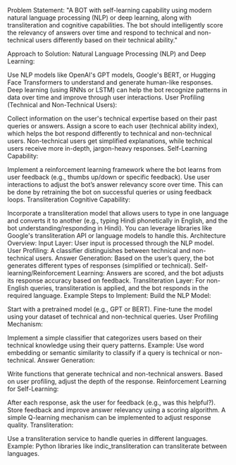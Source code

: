 Problem Statement:
"A BOT with self-learning capability using modern natural language processing (NLP) or deep learning, along with transliteration and cognitive capabilities. The bot should intelligently score the relevancy of answers over time and respond to technical and non-technical users differently based on their technical ability."

Approach to Solution:
Natural Language Processing (NLP) and Deep Learning:

Use NLP models like OpenAI's GPT models, Google's BERT, or Hugging Face Transformers to understand and generate human-like responses.
Deep learning (using RNNs or LSTM) can help the bot recognize patterns in data over time and improve through user interactions.
User Profiling (Technical and Non-Technical Users):

Collect information on the user's technical expertise based on their past queries or answers.
Assign a score to each user (technical ability index), which helps the bot respond differently to technical and non-technical users.
Non-technical users get simplified explanations, while technical users receive more in-depth, jargon-heavy responses.
Self-Learning Capability:

Implement a reinforcement learning framework where the bot learns from user feedback (e.g., thumbs up/down or specific feedback).
Use user interactions to adjust the bot’s answer relevancy score over time. This can be done by retraining the bot on successful queries or using feedback loops.
Transliteration Cognitive Capability:

Incorporate a transliteration model that allows users to type in one language and converts it to another (e.g., typing Hindi phonetically in English, and the bot understanding/responding in Hindi).
You can leverage libraries like Google's transliteration API or language models to handle this.
Architecture Overview:
Input Layer: User input is processed through the NLP model.
User Profiling: A classifier distinguishes between technical and non-technical users.
Answer Generation: Based on the user’s query, the bot generates different types of responses (simplified or technical).
Self-learning/Reinforcement Learning: Answers are scored, and the bot adjusts its response accuracy based on feedback.
Transliteration Layer: For non-English queries, transliteration is applied, and the bot responds in the required language.
Example Steps to Implement:
Build the NLP Model:

Start with a pretrained model (e.g., GPT or BERT).
Fine-tune the model using your dataset of technical and non-technical queries.
User Profiling Mechanism:

Implement a simple classifier that categorizes users based on their technical knowledge using their query patterns.
Example: Use word embedding or semantic similarity to classify if a query is technical or non-technical.
Answer Generation:

Write functions that generate technical and non-technical answers.
Based on user profiling, adjust the depth of the response.
Reinforcement Learning for Self-Learning:

After each response, ask the user for feedback (e.g., was this helpful?).
Store feedback and improve answer relevancy using a scoring algorithm. A simple Q-learning mechanism can be implemented to adjust response quality.
Transliteration:

Use a transliteration service to handle queries in different languages.
Example: Python libraries like indic_transliteration can transliterate between languages.
